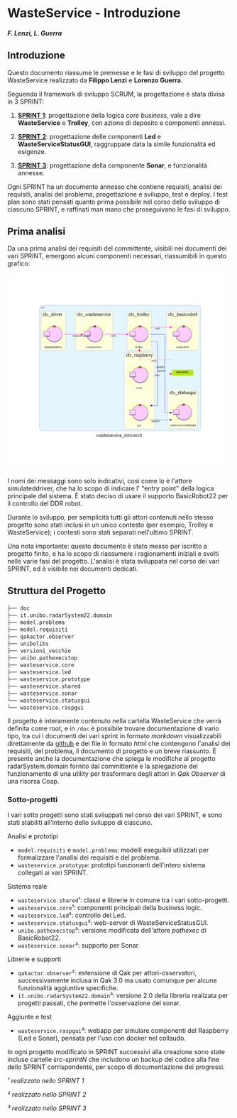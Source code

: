 # WasteService - Introduzione

##### F. Lenzi, L. Guerra

## Introduzione

Questo documento riassume le premesse e le fasi di sviluppo del progetto WasteService realizzato da **Filippo Lenzi** e  **Lorenzo Guerra**.

Seguendo il framework di sviluppo SCRUM, la progettazione è stata divisa in 3 SPRINT:

1. [**SPRINT 1**](./sprint1_lenziGuerra_Report.html): progettazione della logica *core business*, vale a dire **WasteService** e **Trolley**, con azione di deposito e componenti annessi.

2. [**SPRINT 2**](./sprint2_lenziGuerra_Report.html): progettazione delle componenti **Led** e **WasteServiceStatusGUI**, raggruppate data la simile funzionalità ed esigenze.

3. [**SPRINT 3**](./sprint3_lenziGuerra_Report.html): progettazione della componente **Sonar**, e funzionalità annesse.

Ogni SPRINT ha un documento annesso che contiene requisiti, analisi dei requisiti, analisi del problema, progettazione e sviluppo, test e deploy. I test plan sono stati pensati quanto prima possibile nel corso dello sviluppo di ciascuno SPRINT, e raffinati man mano che proseguivano le fasi di sviluppo.

## Prima analisi

Da una prima analisi dei requisiti del committente, visibili nei documenti dei vari SPRINT, emergono alcuni componenti necessari, riassumibili in questo grafico:

![wasteservice, trolley, led, sonar, wasteservicestatusgui](img/wasteservice_introarch.png)

I nomi dei messaggi sono solo indicativi, così come lo è l'attore simulateddriver, che ha lo scopo di indicare l' "entry point" della logica principale del sistema. È stato deciso di usare il supporto BasicRobot22 per il controllo del DDR robot.

Durante lo sviluppo, per semplicità tutti gli attori contenuti nello stesso progetto sono stati inclusi in un unico contesto (per esempio, Trolley e WasteService); i contesti sono stati separati nell'ultimo SPRINT.

Una nota importante: questo documento è stato messo per iscritto a progetto finito, e ha lo scopo di riassumere i ragionamenti iniziali e svolti nelle varie fasi del progetto. L'analisi è stata sviluppata nel corso dei vari SPRINT, ed è visibile nei documenti dedicati.


## Struttura del Progetto

```
├── doc
├── it.unibo.radarSystem22.domain
├── model.problema
├── model.requisiti
├── qakactor.observer
├── unibolibs
├── versioni_vecchie
├── unibo.pathexecstop
├── wasteservice.core
├── wasteservice.led
├── wasteservice.prototype
├── wasteservice.shared
├── wasteservice.sonar
└── wasteservice.statusgui
└── wasteservice.raspgui
```

Il progetto è interamente contenuto nella cartella WasteService che verrà
definita come root, e in `/doc` è possibile trovare documentazione di vario
tipo, tra cui i documenti dei vari sprint in formato _markdown_ visualizzabili
direttamente da [github](https://github.com/lnwor/WasteService/tree/main/) e dei
file in formato _html_ che contengono l'analisi dei requisiti, del problema, il
documento di progetto e un breve riassunto. È presente anche la documentazione
che spiega le modifiche al progetto radarSystem.domain fornito dal committente e
la spiegazione del funzionamento di una utility per trasformare degli attori in
*Qak Observer* di una risorsa Coap.

### Sotto-progetti

I vari sotto progetti sono stati sviluppati nel corso dei vari SPRINT, e sono stati stabiliti all'interno dello sviluppo di ciascuno.

Analisi e prototipi
- `model.requisiti` e `model.problema`: modelli eseguibili utilizzati per formalizzare l'analisi dei requisiti e del problema.
- `wasteservice.prototype`: prototipi funzionanti dell'intero sistema collegati ai vari SPRINT.

Sistema reale
- `wasteservice.shared`¹: classi e librerie in comune tra i vari sotto-progetti.
- `wasteservice.core`¹: componenti principali della business logic.
- `wasteservice.led`²: controllo del Led.
- `wasteservice.statusgui`²: web-server di WasteServiceStatusGUI.
- `unibo.pathexecstop`³: versione modificata dell'attore *pathexec* di BasicRobot22.
- `wasteservice.sonar`³: supporto per Sonar.

Librerie e supporti
- `qakactor.observer`²: estensione di Qak per attori-osservatori, successivamente inclusa in Qak 3.0 ma usato comunque per alcune funzionalità aggiuntive specifiche.
- `it.unibo.radarSystem22.domain`³: versione 2.0 della libreria realizata per progetti passati, che permette l'osservazione del sonar.

Aggiunte e test

- `wasteservice.raspgui`³: webapp per simulare componenti del Raspberry (Led e Sonar), pensata per l'uso con docker nel collaudo.

In ogni progetto modificato in SPRINT successivi alla creazione sono state incluse cartelle *src-sprintN* che includono un backup del codice alla fine dello SPRINT corrispondente, per scopo di documentazione dei progressi.

*¹ realizzato nello SPRINT 1*

*² realizzato nello SPRINT 2*

*³ realizzato nello SPRINT 3*

